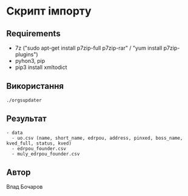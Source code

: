 # Скрипт імпорту

## Requirements

- 7z ("sudo apt-get install p7zip-full p7zip-rar" / "yum install p7zip-plugins")
- pyhon3, pip
- pip3 install xmltodict

## Використання

    ./orgsupdater

## Результат

    - data
      - uo.csv (name, short_name, edrpou, address, pinxed, boss_name, kved_full, status, kved)
      - edrpou_founder.csv
      - muly_edrpou_founder.csv

## Автор

Влад Бочаров
